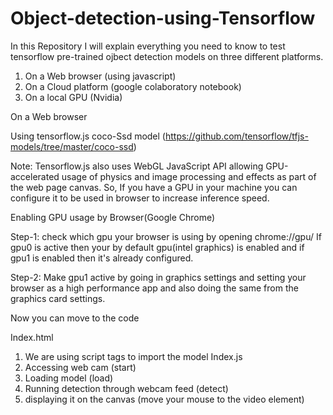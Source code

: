 # Object-detection-using-Tensorflow

In this Repository I will explain everything you need to know to test tensorflow pre-trained ojbect detection models on three different platforms.

1. On a Web browser (using javascript)  
2. On a Cloud platform (google colaboratory notebook) 
3. On a local GPU (Nvidia) 

On a Web browser

Using tensorflow.js coco-Ssd model (https://github.com/tensorflow/tfjs-models/tree/master/coco-ssd)

Note: Tensorflow.js also uses WebGL JavaScript API allowing GPU-accelerated usage of physics and image processing and effects as part of the web page canvas.
So, If you have a GPU in your machine you can configure it to be used in browser to increase inference speed.

Enabling GPU usage by Browser(Google Chrome)

Step-1: check which gpu your browser is using by opening chrome://gpu/
If gpu0 is active then your by default gpu(intel graphics) is enabled and if gpu1 is enabled then it's already configured.

Step-2: Make gpu1 active by going in graphics settings and setting your browser as a high performance app and also doing the same from the graphics card settings.

Now you can move to the code

Index.html
1. We are using script tags to import the model
Index.js
1. Accessing web cam (start)
2. Loading model (load)
3. Running detection through webcam feed (detect)
4. displaying it on the canvas (move your mouse to the video element)


